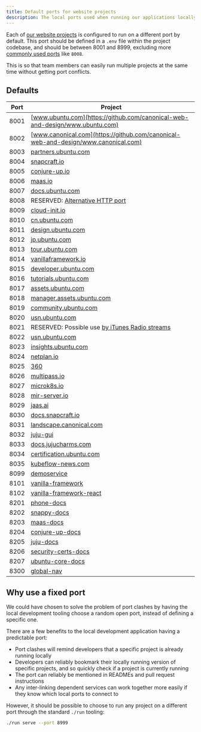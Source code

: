 ```yaml
---
title: Default ports for website projects
description: The local ports used when running our applications locally
---
```


Each of [our website projects](https://github.com/canonical-websites/) is configured to run on a different port by default.
This port should be defined in a `.env` file within the project codebase, and
should be between 8001 and 8999, excluding more [commonly used ports](https://en.wikipedia.org/wiki/List_of_TCP_and_UDP_port_numbers) like `8008`.

This is so that team members can easily run multiple projects at the same time without getting port conflicts.

## Defaults

| Port | Project                                                                                             |
| ---- | --------------------------------------------------------------------------------------------------- |
| 8001 | [www.ubuntu.com](https://github.com/canonical-web-and-design/www.ubuntu.com)                        |
| 8002 | [www.canonical.com](https://github.com/canonical-web-and-design/www.canonical.com)                  |
| 8003 | [partners.ubuntu.com](https://github.com/canonical-web-and-design/partners.ubuntu.com)              |
| 8004 | [snapcraft.io](https://github.com/canonical-web-and-design/snapcraft.io)                            |
| 8005 | [conjure-up.io](https://github.com/canonical-web-and-design/conjure-up.io)                          |
| 8006 | [maas.io](https://github.com/canonical-web-and-design/maas.io)                                      |
| 8007 | [docs.ubuntu.com](https://github.com/canonical-web-and-design/docs.ubuntu.com)                      |
| 8008 | RESERVED: [Alternative HTTP port](https://en.wikipedia.org/wiki/List_of_TCP_and_UDP_port_numbers)   |
| 8009 | [cloud-init.io](https://github.com/canonical-web-and-design/cloud-init.io)                          |
| 8010 | [cn.ubuntu.com](https://github.com/canonical-web-and-design/cn.ubuntu.com)                          |
| 8011 | [design.ubuntu.com](https://github.com/canonical-web-and-design/design.ubuntu.com)                  |
| 8012 | [jp.ubuntu.com](https://github.com/canonical-web-and-design/jp.ubuntu.com)                          |
| 8013 | [tour.ubuntu.com](https://github.com/canonical-web-and-design/tour.ubuntu.com)                      |
| 8014 | [vanillaframework.io](https://github.com/canonical-web-and-design/vanillaframework.io/)             |
| 8015 | [developer.ubuntu.com](https://github.com/canonical-web-and-design/developer.ubuntu.com/)           |
| 8016 | [tutorials.ubuntu.com](https://github.com/canonical-web-and-design/tutorials.ubuntu.com/)           |
| 8017 | [assets.ubuntu.com](https://github.com/canonical-web-and-design/assets.ubuntu.com/)                 |
| 8018 | [manager.assets.ubuntu.com](https://github.com/canonical-web-and-design/manager.assets.ubuntu.com/) |
| 8019 | [community.ubuntu.com](https://github.com/canonical-web-and-design/community.ubuntu.com/)           |
| 8020 | [usn.ubuntu.com](https://github.com/canonical-web-and-design/usn.ubuntu.com/)                       |
| 8021 | RESERVED: Possible use [by iTunes Radio streams](https://support.apple.com/en-za/HT202944)          |
| 8022 | [usn.ubuntu.com](https://launchpad.net/usn.ubuntu.com)                                              |
| 8023 | [insights.ubuntu.com](https://github.com/canonical-web-and-design/insights.ubuntu.com/)             |
| 8024 | [netplan.io](https://github.com/canonical-web-and-design/netplan.io/)                               |
| 8025 | [360](https://github.com/ubuntudesign/360/)                                                         |
| 8026 | [multipass.io](https://github.com/canonical-web-and-design/multipass.io)                            |
| 8027 | [microk8s.io](https://github.com/canonical-web-and-design/microk8s.io)                              |
| 8028 | [mir-server.io](https://github.com/canonical-web-and-design/mir-server.io)                          |
| 8029 | [jaas.ai](https://github.com/canonical-web-and-design/jaas.ai)                                      |
| 8030 | [docs.snapcraft.io](https://github.com/canonical-web-and-design/docs.snapcraft.io)                  |
| 8031 | [landscape.canonical.com](https://github.com/canonical-web-and-design/landscape.canonical.com)      |
| 8032 | [juju-gui](https://github.com/juju/juju-gui)                                                        |
| 8033 | [docs.jujucharms.com](https://github.com/canonical-web-and-design/docs.jujucharms.com)              |
| 8034 | [certification.ubuntu.com](https://github.com/canonical-web-and-design/certification.ubuntu.com)    |
| 8035 | [kubeflow-news.com](https://github.com/canonical-web-and-design/kubeflow-news.com)                  |
| 8099 | [demoservice](https://github.com/canonical-web-and-design/demoservice)                              |
| 8101 | [vanilla-framework](https://github.com/canonical-web-and-design/vanilla-framework)                  |
| 8102 | [vanilla-framework-react](https://github.com/canonical-web-and-design/vanilla-framework-react)      |
| 8201 | [phone-docs](https://github.com/canonical-docs/phone-docs/)                                         |
| 8202 | [snappy-docs](https://github.com/canonical-docs/snappy-docs)                                        |
| 8203 | [maas-docs](https://github.com/canonicalltd/maas-docs)                                              |
| 8204 | [conjure-up-docs](https://github.com/canonical-docs/conjure-up-docs)                                |
| 8205 | [juju-docs](https://github.com/juju/docs)                                                           |
| 8206 | [security-certs-docs](https://github.com/CanonicalLtd/security-certs-docs)                          |
| 8207 | [ubuntu-core-docs](https://github.com/CanonicalLtd/ubuntu-core-docs)                                |
| 8300 | [global-nav](https://github.com/canonical-web-and-design/global-nav)                                |

## Why use a fixed port

We could have chosen to solve the problem of port clashes by having the local development
tooling choose a random open port, instead of defining a specific one.

There are a few benefits to the local development application having a predictable port:

- Port clashes will remind developers that a specific project is already running locally
- Developers can reliably bookmark their locally running version of specific projects, and so quickly check if a project is currently running
- The port can reliably be mentioned in READMEs and pull request instructions
- Any inter-linking dependent services can work together more easily if they know which local ports to connect to

However, it should be possible to choose to run any project on a different port through the standard `./run` tooling:

```bash
./run serve --port 8999
```
